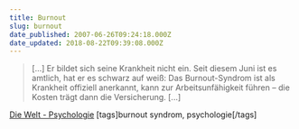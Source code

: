 ```yaml
---
title: Burnout
slug: burnout
date_published: 2007-06-26T09:24:18.000Z
date_updated: 2018-08-22T09:39:08.000Z
---
```


> [...] Er bildet sich seine Krankheit nicht ein. Seit diesem   Juni ist es amtlich, hat er es schwarz auf weiß: Das Burnout-Syndrom ist als   Krankheit offiziell anerkannt, kann zur Arbeitsunfähigkeit führen – die   Kosten trägt dann die Versicherung. [...]

[Die Welt - Psychologie](http://www.welt.de/wissenschaft/article973061/Ich_kann_einfach_nicht_mehr.html)
[tags]burnout syndrom, psychologie[/tags]
